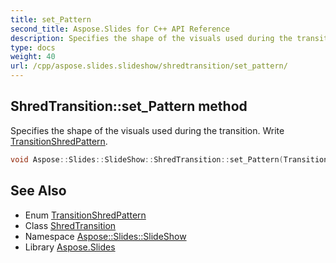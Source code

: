 ```yaml
---
title: set_Pattern
second_title: Aspose.Slides for C++ API Reference
description: Specifies the shape of the visuals used during the transition. Write TransitionShredPattern.
type: docs
weight: 40
url: /cpp/aspose.slides.slideshow/shredtransition/set_pattern/
---
```

## ShredTransition::set_Pattern method


Specifies the shape of the visuals used during the transition. Write [TransitionShredPattern](../../transitionshredpattern/).

```cpp
void Aspose::Slides::SlideShow::ShredTransition::set_Pattern(TransitionShredPattern value) override
```

## See Also

* Enum [TransitionShredPattern](../../transitionshredpattern/)
* Class [ShredTransition](../)
* Namespace [Aspose::Slides::SlideShow](../../)
* Library [Aspose.Slides](../../../)
